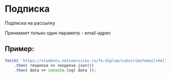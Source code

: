 # Подписка

Подписка на рассылку

Принимает только один параметр - email-адрес

## Пример:

```javascript
fetch( 'https://students.netoservices.ru/fe-diplom/subscribe?email=hello@kitty.com' )
    .then( response => response.json())
    .then( data => console.log( data ));
```


